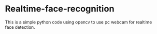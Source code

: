 # Realtime-face-recognition
This is a simple python code using opencv to use pc webcam for realtime face detection.
